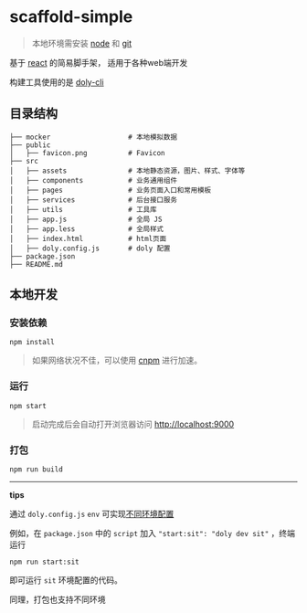 # scaffold-simple

> 本地环境需安装 [node](http://nodejs.org/) 和 [git](https://git-scm.com/)

基于 [react](https://facebook.github.io/react/) 的简易脚手架， 适用于各种web端开发

构建工具使用的是 [doly-cli](https://www.npmjs.com/package/doly-cli) 

## 目录结构

```
├── mocker                   # 本地模拟数据
├── public
│   ├── favicon.png          # Favicon
├── src
│   ├── assets               # 本地静态资源，图片、样式、字体等
│   ├── components           # 业务通用组件
│   ├── pages                # 业务页面入口和常用模板
│   ├── services             # 后台接口服务
│   ├── utils                # 工具库
│   ├── app.js               # 全局 JS
│   ├── app.less             # 全局样式
│   ├── index.html           # html页面
│   ├── doly.config.js       # doly 配置
├── package.json
├── README.md

```

## 本地开发

### 安装依赖

```shell
npm install 
```

> 如果网络状况不佳，可以使用 [cnpm](https://cnpmjs.org/) 进行加速。

### 运行

```shell
npm start
```

> 启动完成后会自动打开浏览器访问 [http://localhost:9000](http://localhost:9000)

### 打包

```shell
npm run build
```

---

**tips** 

通过 `doly.config.js` `env` 可实现[不同环境配置](https://www.npmjs.com/package/doly-cli#%E4%B8%8D%E5%90%8C%E7%8E%AF%E5%A2%83%E9%85%8D%E7%BD%AE)

例如，在 `package.json` 中的 `script` 加入 `"start:sit": "doly dev sit"` ，终端运行

```shell
npm run start:sit
```

即可运行 `sit` 环境配置的代码。

同理，打包也支持不同环境


